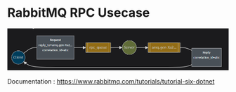# RabbitMQ RPC Usecase

![Diagram ](./assets/architecture.png)

Documentation : https://www.rabbitmq.com/tutorials/tutorial-six-dotnet